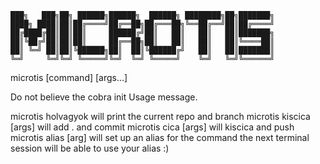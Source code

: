 	███╗   ███╗██╗ ██████╗██████╗  ██████╗ ████████╗██╗███████╗
	████╗ ████║██║██╔════╝██╔══██╗██╔═══██╗╚══██╔══╝██║██╔════╝
	██╔████╔██║██║██║     ██████╔╝██║   ██║   ██║   ██║███████╗
	██║╚██╔╝██║██║██║     ██╔══██╗██║   ██║   ██║   ██║╚════██║
	██║ ╚═╝ ██║██║╚██████╗██║  ██║╚██████╔╝   ██║   ██║███████║
	╚═╝     ╚═╝╚═╝ ╚═════╝╚═╝  ╚═╝ ╚═════╝    ╚═╝   ╚═╝╚══════╝


microtis [command] [args...]

Do not believe the cobra init Usage message.

microtis holvagyok will print the current repo and branch
microtis kiscica [args] will add . and commit
microtis cica [args] will kiscica and push
microtis alias [arg] will set up an alias for the command the next terminal session will be able to use your alias :)